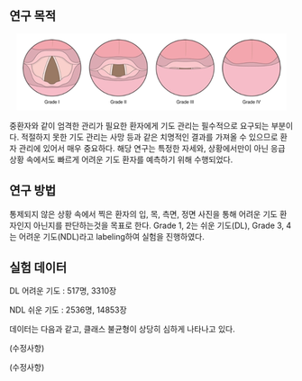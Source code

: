 ## 연구 목적

<p align="center"><img src="/img/airway_grade.png"></p>

중환자와 같이 엄격한 관리가 필요한 환자에게 기도 관리는 필수적으로 요구되는 부분이다. 적절하지 못한 기도 관리는 사망 등과 같은 치명적인 결과를 가져올 수 있으므로 환자 관리에 있어서 매우 중요하다. 해당 연구는 특정한 자세와, 상황에서만이 아닌 응급 상황 속에서도 빠르게 어려운 기도 환자를 예측하기 위해 수행되었다.

## 연구 방법

통제되지 않은 상황 속에서 찍은 환자의 입, 목, 측면, 정면 사진을 통해 어려운 기도 환자인지 아닌지를 판단하는것을 목표로 한다. Grade 1, 2는 쉬운 기도(DL), Grade 3, 4는 어려운 기도(NDL)라고 labeling하여 실험을 진행하였다.



## 실험 데이터

DL 어려운 기도 : 517명, 3310장

NDL 쉬운 기도 : 2536명, 14853장

데이터는 다음과 같고, 클래스 불균형이 상당히 심하게 나타나고 있다.



(수정사항)

(수정사항)